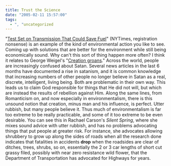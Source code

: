 ```yaml
---
title: Trust the Science
date: "2005-02-11 15:57:00"
tags:
  - ", "uncategorized
---
```

"<a href="http://www.nytimes.com/2005/02/10/business/10auto.html?ex=1265864400&en=31fc593620f00192&ei=5088&partner=rssnyt">Test
Set on Transmission That Could Save Fuel</a>" (NYTimes, registration
nonsense) is an example of the kind of environmental action you like
to see.  Coming up with solutions that are better for the environment
while still being economically sound.  Why can't this sort of
thing happen more often?  I think it relates to George Weigel's "<a href="http://www.archden.org/dcr/news.php?e=116&s=3&a=2678">Creation
groans</a>."  Across the world, people are increasingly confused
about Satan.  Several news articles in the last 6 months have
documented a rise in satanism, and it is common knowledge that
increasing numbers of other people no longer believe in Satan as a
real, discrete, intelligent, living being.  Both are problematic in
their own way.  This leads us to claim God responsible for things
that He did not will, but which are instead the results of rebellion
against Him.  Along the same lines, from Romanticism on, and now
especially in environmentalism, there is this unsound notion that
creation, minus man and his influence, is perfect.  Utter rubbish,
but many people believe it.  Thus much of environmentalism is far
too extreme to be really practicable, and some of it too extreme to
be even desirable.  You can see this in Rachael Carson's <em>Silent
Spring</em>, where she mixes sound advice with utter rubbish, and
has no problems advocating things that put people at greater risk.
For instance, she advocates allowing shrubbery to grow up along the
sides of roads when all the research done indicates that fatalities
in accidents <strong>drop</strong> when the roadsides are clear of
ditches, trees, shrubs, so on, essentially the 2 or 3 car lengths
of short cut grassy filed, possibly with near zero resistance wild
flower, that the Department of Transportation has advocated for
Highways for years.


